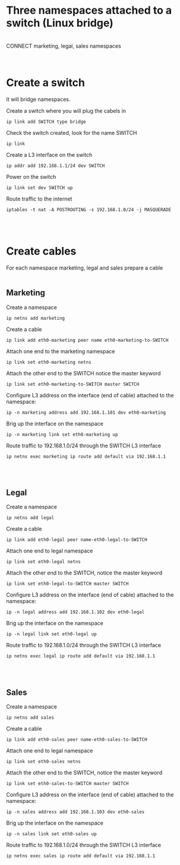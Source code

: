 # Three namespaces attached to a switch (Linux bridge)
<br>
CONNECT marketing, legal, sales namespaces
<br>
<br>
<br>

# Create a switch
It will bridge namespaces.

Create a switch where you will plug the cabels in
```
ip link add SWITCH type bridge
```

Check the switch created, look for the name SWITCH
```
ip link 
```

Create a L3 interface on the switch
```
ip addr add 192.168.1.1/24 dev SWITCH
```

Power on the switch
```
ip link set dev SWITCH up
```

Route traffic to the internet
```
iptables -t nat -A POSTROUTING -s 192.168.1.0/24 -j MASQUERADE
```

<br>
<br>

# Create cables
For each namespace marketing, legal and sales prepare a cable
<br>
<br>

## Marketing
Create a namespace
```
ip netns add marketing
```

Create a cable
```
ip link add eth0-marketing peer name eth0-marketing-to-SWITCH
```

Attach one end to the marketing namespace
```
ip link set eth0-marketing netns
```

Attach the other end to the SWITCH notice the master keyword
```
ip link set eth0-marketing-to-SWITCH master SWITCH
```

Configure L3 address on the interface (end of cable) attached to the namespace:
```
ip -n marketing address add 192.168.1.101 dev eth0-marketing
```

Brig up the interface on the namespace
```
ip -n marketing link set eth0-marketing up
```

Route traffic to 192.168.1.0/24 through the SWITCH L3 interface
```
ip netns exec marketing ip route add default via 192.168.1.1
```

<br>
<br>

## Legal
Create a namespace
```
ip netns add legal
```

Create a cable
```
ip link add eth0-legal peer name-eth0-legal-to-SWITCH
```

Attach one end to legal namespace
```
ip link set eth0-legal netns
```

Attach the other end to the SWITCH, notice the master keyword
```
ip link set eth0-legal-to-SWITCH master SWITCH
```

Configure L3 address on the interface (end of cable) attached to the namespace:
```
ip -n legal address add 192.168.1.102 dev eth0-legal
```

Brig up the interface on the namespace
```
ip -n legal link set eth0-legal up
```

Route traffic to 192.168.1.0/24 through the SWITCH L3 interface
```
ip netns exec legal ip route add default via 192.168.1.1
```
<br>
<br>

## Sales
Create a namespace
```
ip netns add sales
```

Create a cable
```
ip link add eth0-sales peer name-eth0-sales-to-SWITCH
```

Attach one end to legal namespace
```
ip link set eth0-sales netns
```

Attach the other end to the SWITCH, notice the master keyword
```
ip link set eth0-sales-to-SWITCH master SWITCH
```

Configure L3 address on the interface (end of cable) attached to the namespace:
```
ip -n sales address add 192.168.1.103 dev eth0-sales
```

Brig up the interface on the namespace
```
ip -n sales link set eth0-sales up
```
Route traffic to 192.168.1.0/24 through the SWITCH L3 interface
```
ip netns exec sales ip route add default via 192.168.1.1
```

